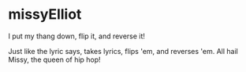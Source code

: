# missyElliot
I put my thang down, flip it, and reverse it!

Just like the lyric says, takes lyrics, flips 'em, and reverses 'em. All hail Missy, the queen of hip hop! 
